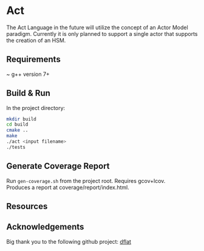 # Act
The Act Language in the future will utilize the concept of an Actor Model paradigm.
Currently it is only planned to support a single actor that supports the creation
of an HSM.

## Requirements
~ g++ version 7+

## Build & Run
In the project directory:
```sh
mkdir build
cd build
cmake ..
make
./act <input filename>
./tests
```

## Generate Coverage Report
Run ```gen-coverage.sh``` from the project root. Requires gcov+lcov. <br />
Produces a report at coverage/report/index.html.

## Resources


## Acknowledgements
Big thank you to the following github project: [dflat](https://github.com/csun-comp430-s19/dflat)
